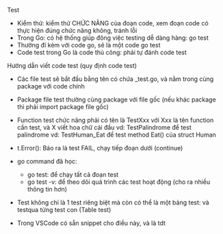 Test

- Kiểm thử: kiểm thử CHỨC NĂNG của đoạn code, xem đoạn code có thực hiện đúng chức năng không, tránh lỗi
- Trong Go: có hệ thống giúp đông việc testing dễ dàng hàng: go test
- Thường đi kèm với code go, sẽ là một code go test
- Code test trong Go là code thủ công: phải tự đánh code test

Hướng dẫn viết code test (quy định code test)
- Các file test sẽ bắt đầu bằng tên có chứa _test.go, và nằm trong cùng package với code chính
- Package file test thường cùng package với file gốc (nếu khác package thì phải import package file gốc)
- Function test chức năng phải có tên là TestXxx với Xxx là tên function cần test, và X viết hoa chữ cái đầu
vd: TestPalindrome để test palindrome
vd: TestHuman_Eat để test method Eat() của struct Human

- t.Error(): Báo ra là test FAIL, chạy tiếp đoạn dưới (continue)
- go command đã học:
    + go test: để chạy tất cả đoạn test
    + go test -v: để theo dõi quá trình các test hoạt động (cho ra nhiều thông tin hơn)

- Test không chỉ là 1 test riêng biệt mà còn có thể là một bảng test: và testqua từng test con (Table test)
- Trong VSCode có sẵn snippet cho điều này, và là tdt